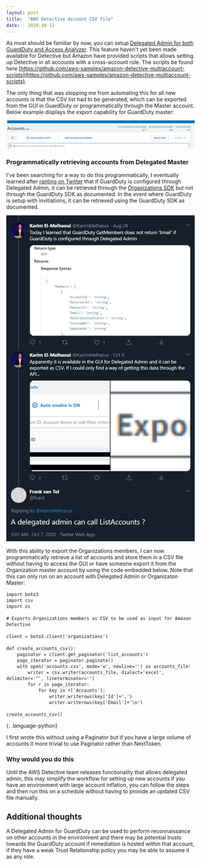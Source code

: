 ```yaml
---
layout: post
title:  "AWS Detective Account CSV file"
date:   2020-10-12
---
```


As most should be familiar by now, you can setup [Delegated Admin for both GuardDuty and Access Analyzer](https://summitroute.com/blog/2020/05/04/delegated_admin_with_guardduty_and_access_analyzer/). This feature haven't yet been made available for Detective but Amazon have provided scripts that allows setting up Detective in all accounts with a cross-account role. The scripts be found here 
[https://github.com/aws-samples/amazon-detective-multiaccount-scripts](https://github.com/aws-samples/amazon-detective-multiaccount-scripts). 

The only thing that was stopping me from automating this for all new accounts is that the CSV list had to be generated, which can be exported from the GUI in GuardDuty or programmatically through the Master account. Below example displays the export capability for GuardDuty master:

![](/image/gdexport.JPG)


### Programmatically retrieving accounts from Delegated Master

I've been searching for a way to do this programmatically, I eventually learned after [ranting on Twitter](https://twitter.com/fvant/status/1313736138499272706) that if GuardDuty is configured through Delegated Admin, it can be retrieved through the [Organizations SDK](https://boto3.amazonaws.com/v1/documentation/api/latest/reference/services/organizations.html#Organizations.Client.list_accounts) but not through the GuardDuty SDK as documented. In the event where GuardDuty is setup with invitiations, it can be retrieved using the GuardDuty SDK as documented.

![](/image/gdexport2.JPG)

With this ability to export the Organizations members, I can now programmatically retrieve a list of accounts and store them in a CSV file without having to access the GUI or have someone export it from the Organization master account by using the code embedded below. Note that this can only run on an account with Delegated Admin or Organizaton Master:

```
import boto3
import csv
import os

# Exports Organizations members as CSV to be used as input for Amazon Detective

client = boto3.client('organizations')

def create_accounts_csv():
    paginator = client.get_paginator('list_accounts')
    page_iterator = paginator.paginate()
    with open('accounts.csv', mode='w', newline='') as accounts_file:
        writer = csv.writer(accounts_file, dialect='excel', delimiter='"', lineterminator='')
        for r in page_iterator:
            for key in r['Accounts']:
                writer.writerows(key['Id']+',')
                writer.writerows(key['Email']+'\n')

create_accounts_csv()
```
{: .language-python}

I first wrote this without using a Paginator but if you have a large volume of accounts it more trivial to use Paginator rather than NextToken.

### Why would you do this

Until the AWS Detective team releases functionality that allows delegated admin, this may simplify the workflow for setting up new accounts if you have an environment with large account inflation, you can follow the steps and then run this on a schedule without having to provide an updated CSV file manually.

## Additional thoughts

A Delegated Admin for GuardDuty can be used to perform reconnaissance on other accounts in the environment and there may be potential trusts towards the GuardDuty account if remediation is hosted within that account, if they have a weak Trust Relationship policy you may be able to assume it as any role.
